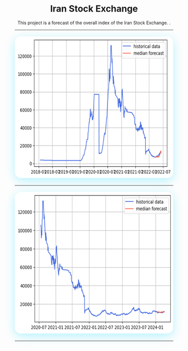 <div align="center">
  
# Iran Stock Exchange





<p align="justify"> 
  
This project is a forecast of the overall index of the Iran Stock Exchange.  .</p>

---
<div align="center">
  
<div style="margin: 20px 0;">
  <img src="../output/long_3.png.jpeg" width="1000" height="450"  style="border-radius: 20px; box-shadow: 0 8px 32px rgba(0, 217, 255, 0.3);">
  
</div>

---
<div align="center">
  
<div style="margin: 20px 0;">
  <img src="../output/long_2.png.jpeg" width="1000" height="450"  style="border-radius: 20px; box-shadow: 0 8px 32px rgba(0, 217, 255, 0.3);">
  
</div>

---
